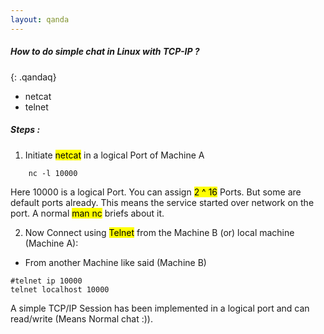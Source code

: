 ```yaml
---
layout: qanda
---
```


##### How to do simple chat in Linux with TCP-IP ?
{: .qandaq}

 - netcat
 - telnet
 
##### Steps :

1. Initiate <mark>netcat</mark> in a logical Port of Machine A

```
    nc -l 10000
``` 
 
 Here 10000 is a logical Port. You can assign <mark>2 ^ 16</mark> Ports. But some are default ports already.
 This means the service started over network on the port. A normal <mark>man nc</mark> briefs about it.
 
2. Now Connect using <mark>Telnet</mark> from the Machine B (or) local machine (Machine A):

- From another Machine like said (Machine B)

``` 
#telnet ip 10000
telnet localhost 10000
```

A simple TCP/IP Session has been implemented in a logical port and can read/write (Means Normal chat :)).
